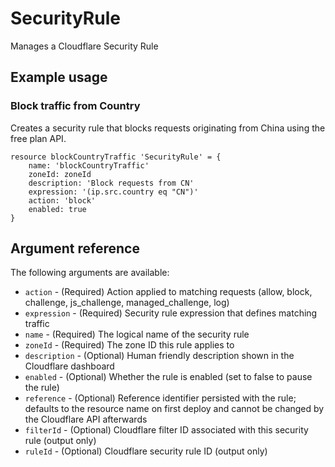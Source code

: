 # SecurityRule

Manages a Cloudflare Security Rule

## Example usage

### Block traffic from Country

Creates a security rule that blocks requests originating from China using the free plan API.

```bicep
resource blockCountryTraffic 'SecurityRule' = {
    name: 'blockCountryTraffic'
    zoneId: zoneId
    description: 'Block requests from CN'
    expression: '(ip.src.country eq "CN")'
    action: 'block'
    enabled: true
}
```

## Argument reference

The following arguments are available:

- `action` - (Required) Action applied to matching requests (allow, block, challenge, js_challenge, managed_challenge, log)
- `expression` - (Required) Security rule expression that defines matching traffic
- `name` - (Required) The logical name of the security rule
- `zoneId` - (Required) The zone ID this rule applies to
- `description` - (Optional) Human friendly description shown in the Cloudflare dashboard
- `enabled` - (Optional) Whether the rule is enabled (set to false to pause the rule)
- `reference` - (Optional) Reference identifier persisted with the rule; defaults to the resource name on first deploy and cannot be changed by the Cloudflare API afterwards
- `filterId` - (Optional) Cloudflare filter ID associated with this security rule (output only)
- `ruleId` - (Optional) Cloudflare security rule ID (output only)
